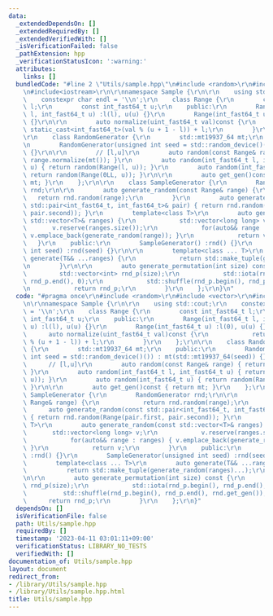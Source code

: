 ```yaml
---
data:
  _extendedDependsOn: []
  _extendedRequiredBy: []
  _extendedVerifiedWith: []
  _isVerificationFailed: false
  _pathExtension: hpp
  _verificationStatusIcon: ':warning:'
  attributes:
    links: []
  bundledCode: "#line 2 \"Utils/sample.hpp\"\n#include <random>\r\n#include <vector>\r\
    \n#include<iostream>\r\n\r\nnamespace Sample {\r\n\r\n    using std::cout;\r\n\
    \    constexpr char endl = '\\n';\r\n    class Range {\r\n        const int_fast64_t\
    \ l;\r\n        const int_fast64_t u;\r\n    public:\r\n        Range(int_fast64_t\
    \ l, int_fast64_t u) :l(l), u(u) {}\r\n        Range(int_fast64_t u) :l(0), u(u)\
    \ {}\r\n\r\n        auto normalize(uint_fast64_t val)const {\r\n            return\
    \ static_cast<int_fast64_t>(val % (u + 1 - l)) + l;\r\n        }\r\n    };\r\n\
    \r\n    class RandomGenerator {\r\n        std::mt19937_64 mt;\r\n    public:\r\
    \n        RandomGenerator(unsigned int seed = std::random_device()()) : mt(std::mt19937_64(seed))\
    \ {}\r\n\r\n        // [l,u]\r\n        auto random(const Range& range) { return\
    \ range.normalize(mt()); }\r\n        auto random(int_fast64_t l, int_fast64_t\
    \ u) { return random(Range(l, u)); }\r\n        auto random(int_fast64_t u) {\
    \ return random(Range(0LL, u)); }\r\n\r\n        auto get_gen()const { return\
    \ mt; }\r\n    };\r\n\r\n    class SampleGenerator {\r\n        RandomGenerator\
    \ rnd;\r\n\r\n        auto generate_random(const Range& range) {\r\n         \
    \   return rnd.random(range);\r\n        }\r\n        auto generate_random(const\
    \ std::pair<int_fast64_t, int_fast64_t>& pair) { return rnd.random(Range(pair.first,\
    \ pair.second)); }\r\n        template<class T>\r\n        auto generate_random(const\
    \ std::vector<T>& ranges) {\r\n            std::vector<long long> v;\r\n     \
    \       v.reserve(ranges.size());\r\n            for(auto&& range : ranges) {\
    \ v.emplace_back(generate_random(range)); }\r\n            return v;\r\n     \
    \   }\r\n    public:\r\n        SampleGenerator() :rnd() {}\r\n        SampleGenerator(unsigned\
    \ int seed) :rnd(seed) {}\r\n\r\n        template<class ... T>\r\n        auto\
    \ generate(T&& ...ranges) {\r\n            return std::make_tuple(generate_random(ranges)...);\r\
    \n        }\r\n\r\n        auto generate_permutation(int size) const {\r\n   \
    \         std::vector<int> rnd_p(size);\r\n            std::iota(rnd_p.begin(),\
    \ rnd_p.end(), 0);\r\n            std::shuffle(rnd_p.begin(), rnd_p.end(), rnd.get_gen());\r\
    \n            return rnd_p;\r\n        }\r\n    };\r\n}\n"
  code: "#pragma once\r\n#include <random>\r\n#include <vector>\r\n#include<iostream>\r\
    \n\r\nnamespace Sample {\r\n\r\n    using std::cout;\r\n    constexpr char endl\
    \ = '\\n';\r\n    class Range {\r\n        const int_fast64_t l;\r\n        const\
    \ int_fast64_t u;\r\n    public:\r\n        Range(int_fast64_t l, int_fast64_t\
    \ u) :l(l), u(u) {}\r\n        Range(int_fast64_t u) :l(0), u(u) {}\r\n\r\n  \
    \      auto normalize(uint_fast64_t val)const {\r\n            return static_cast<int_fast64_t>(val\
    \ % (u + 1 - l)) + l;\r\n        }\r\n    };\r\n\r\n    class RandomGenerator\
    \ {\r\n        std::mt19937_64 mt;\r\n    public:\r\n        RandomGenerator(unsigned\
    \ int seed = std::random_device()()) : mt(std::mt19937_64(seed)) {}\r\n\r\n  \
    \      // [l,u]\r\n        auto random(const Range& range) { return range.normalize(mt());\
    \ }\r\n        auto random(int_fast64_t l, int_fast64_t u) { return random(Range(l,\
    \ u)); }\r\n        auto random(int_fast64_t u) { return random(Range(0LL, u));\
    \ }\r\n\r\n        auto get_gen()const { return mt; }\r\n    };\r\n\r\n    class\
    \ SampleGenerator {\r\n        RandomGenerator rnd;\r\n\r\n        auto generate_random(const\
    \ Range& range) {\r\n            return rnd.random(range);\r\n        }\r\n  \
    \      auto generate_random(const std::pair<int_fast64_t, int_fast64_t>& pair)\
    \ { return rnd.random(Range(pair.first, pair.second)); }\r\n        template<class\
    \ T>\r\n        auto generate_random(const std::vector<T>& ranges) {\r\n     \
    \       std::vector<long long> v;\r\n            v.reserve(ranges.size());\r\n\
    \            for(auto&& range : ranges) { v.emplace_back(generate_random(range));\
    \ }\r\n            return v;\r\n        }\r\n    public:\r\n        SampleGenerator()\
    \ :rnd() {}\r\n        SampleGenerator(unsigned int seed) :rnd(seed) {}\r\n\r\n\
    \        template<class ... T>\r\n        auto generate(T&& ...ranges) {\r\n \
    \           return std::make_tuple(generate_random(ranges)...);\r\n        }\r\
    \n\r\n        auto generate_permutation(int size) const {\r\n            std::vector<int>\
    \ rnd_p(size);\r\n            std::iota(rnd_p.begin(), rnd_p.end(), 0);\r\n  \
    \          std::shuffle(rnd_p.begin(), rnd_p.end(), rnd.get_gen());\r\n      \
    \      return rnd_p;\r\n        }\r\n    };\r\n}"
  dependsOn: []
  isVerificationFile: false
  path: Utils/sample.hpp
  requiredBy: []
  timestamp: '2023-04-11 03:01:11+09:00'
  verificationStatus: LIBRARY_NO_TESTS
  verifiedWith: []
documentation_of: Utils/sample.hpp
layout: document
redirect_from:
- /library/Utils/sample.hpp
- /library/Utils/sample.hpp.html
title: Utils/sample.hpp
---
```

